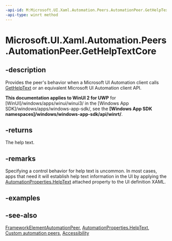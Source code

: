 ```yaml
---
-api-id: M:Microsoft.UI.Xaml.Automation.Peers.AutomationPeer.GetHelpTextCore
-api-type: winrt method
---
```


<!-- Method syntax
virtual protected string GetHelpTextCore()
-->

# Microsoft.UI.Xaml.Automation.Peers.AutomationPeer.GetHelpTextCore

## -description
Provides the peer's behavior when a Microsoft UI Automation client calls [GetHelpText](automationpeer_gethelptext_1251901404.md) or an equivalent Microsoft UI Automation client API.

**This documentation applies to WinUI 2 for UWP** for [WinUI]/windows/apps/winui/winui3/ in the [Windows App SDK]/windows/apps/windows-app-sdk/, see the **[Windows App SDK namespaces]/windows/windows-app-sdk/api/winrt/**.

## -returns
The help text.

## -remarks
Specifying a control behavior for help text is uncommon. In most cases, apps that need it will establish help text information in the UI by applying the [AutomationProperties.HelpText](/windows/winui/api/microsoft.ui.xaml.automation.automationproperties#xaml-attached-properties) attached property to the UI definition XAML.

## -examples

## -see-also
[FrameworkElementAutomationPeer](frameworkelementautomationpeer.md), [AutomationProperties.HelpText](/windows/winui/api/microsoft.ui.xaml.automation.automationproperties#xaml-attached-properties), [Custom automation peers](/windows/uwp/accessibility/custom-automation-peers), [Accessibility](/windows/uwp/accessibility/accessibility)
